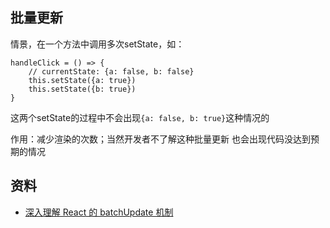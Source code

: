 ## 批量更新

情景，在一个方法中调用多次setState，如：

```
handleClick = () => {
    // currentState: {a: false, b: false}
    this.setState({a: true})
    this.setState({b: true})
}

```

这两个setState的过程中不会出现```{a: false, b: true}```这种情况的

作用：减少渲染的次数；当然开发者不了解这种批量更新 也会出现代码没达到预期的情况


## 资料

- [深入理解 React 的 batchUpdate 机制](http://undefinedblog.com/understand-react-batch-update/)
